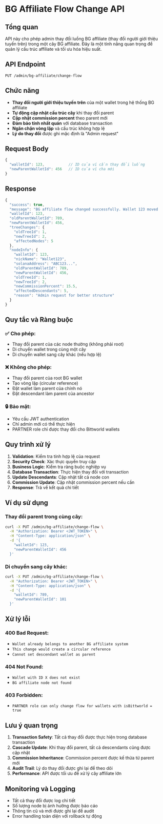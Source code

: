 # BG Affiliate Flow Change API

## Tổng quan

API này cho phép admin thay đổi luồng BG affiliate (thay đổi người giới thiệu tuyến trên) trong một cây BG affiliate. Đây là một tính năng quan trọng để quản lý cấu trúc affiliate và tối ưu hóa hiệu suất.

## API Endpoint

```
PUT /admin/bg-affiliate/change-flow
```

## Chức năng

- **Thay đổi người giới thiệu tuyến trên** của một wallet trong hệ thống BG affiliate
- **Tự động cập nhật cấu trúc cây** khi thay đổi parent
- **Cập nhật commission percent** theo parent mới
- **Đảm bảo tính nhất quán** với database transaction
- **Ngăn chặn vòng lặp** và cấu trúc không hợp lệ
- **Lý do thay đổi** được ghi mặc định là "Admin request"

## Request Body

```typescript
{
  "walletId": 123,           // ID của ví cần thay đổi luồng
  "newParentWalletId": 456   // ID của ví cha mới
}
```

## Response

```typescript
{
  "success": true,
  "message": "BG affiliate flow changed successfully. Wallet 123 moved from tree 1 to tree 2",
  "walletId": 123,
  "oldParentWalletId": 789,
  "newParentWalletId": 456,
  "treeChanges": {
    "oldTreeId": 1,
    "newTreeId": 2,
    "affectedNodes": 5
  },
  "nodeInfo": {
    "walletId": 123,
    "nickName": "Wallet123",
    "solanaAddress": "ABC123...",
    "oldParentWalletId": 789,
    "newParentWalletId": 456,
    "oldTreeId": 1,
    "newTreeId": 2,
    "newCommissionPercent": 15.5,
    "affectedDescendants": 5,
    "reason": "Admin request for better structure"
  }
}
```

## Quy tắc và Ràng buộc

### ✅ **Cho phép:**
- Thay đổi parent của các node thường (không phải root)
- Di chuyển wallet trong cùng một cây
- Di chuyển wallet sang cây khác (nếu hợp lệ)

### ❌ **Không cho phép:**
- Thay đổi parent của root BG wallet
- Tạo vòng lặp (circular reference)
- Đặt wallet làm parent của chính nó
- Đặt descendant làm parent của ancestor

### 🔒 **Bảo mật:**
- Yêu cầu JWT authentication
- Chỉ admin mới có thể thực hiện
- PARTNER role chỉ được thay đổi cho Bittworld wallets

## Quy trình xử lý

1. **Validation**: Kiểm tra tính hợp lệ của request
2. **Security Check**: Xác thực quyền truy cập
3. **Business Logic**: Kiểm tra ràng buộc nghiệp vụ
4. **Database Transaction**: Thực hiện thay đổi với transaction
5. **Update Descendants**: Cập nhật tất cả node con
6. **Commission Update**: Cập nhật commission percent nếu cần
7. **Response**: Trả về kết quả chi tiết

## Ví dụ sử dụng

### Thay đổi parent trong cùng cây:
```bash
curl -X PUT /admin/bg-affiliate/change-flow \
  -H "Authorization: Bearer <JWT_TOKEN>" \
  -H "Content-Type: application/json" \
  -d '{
    "walletId": 123,
    "newParentWalletId": 456
  }'
```

### Di chuyển sang cây khác:
```bash
curl -X PUT /admin/bg-affiliate/change-flow \
  -H "Authorization: Bearer <JWT_TOKEN>" \
  -H "Content-Type: application/json" \
  -d '{
    "walletId": 789,
    "newParentWalletId": 101
  }'
```

## Xử lý lỗi

### 400 Bad Request:
- `Wallet already belongs to another BG affiliate system`
- `This change would create a circular reference`
- `Cannot set descendant wallet as parent`

### 404 Not Found:
- `Wallet with ID X does not exist`
- `BG affiliate node not found`

### 403 Forbidden:
- `PARTNER role can only change flow for wallets with isBittworld = true`

## Lưu ý quan trọng

1. **Transaction Safety**: Tất cả thay đổi được thực hiện trong database transaction
2. **Cascade Update**: Khi thay đổi parent, tất cả descendants cũng được cập nhật
3. **Commission Inheritance**: Commission percent được kế thừa từ parent mới
4. **Audit Trail**: Lý do thay đổi được ghi lại để theo dõi
5. **Performance**: API được tối ưu để xử lý cây affiliate lớn

## Monitoring và Logging

- Tất cả thay đổi được log chi tiết
- Số lượng node bị ảnh hưởng được báo cáo
- Thông tin cũ và mới được ghi lại để audit
- Error handling toàn diện với rollback tự động
